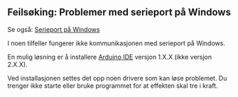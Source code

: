 ## Feilsøking: Problemer med serieport på Windows

Se også: [Serieport på Windows](../Serieport/README.md)

I noen tilfeller fungerer ikke kommunikasjonen med serieport på Windows.

En mulig løsning er å installere [Arduino IDE](https://www.arduino.cc/en/software) versjon 1.X.X (ikke versjon 2.X.X).

Ved installasjonen settes det opp noen drivere som kan løse problemet. Du trenger ikke starte eller bruke programmet for at effekten skal tre i kraft.


